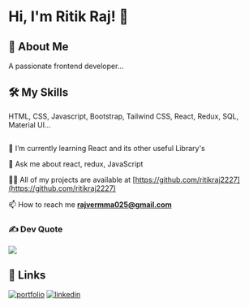 #
# Hi, I'm Ritik Raj! 👋


## 🚀 About Me
A passionate frontend developer...


## 🛠 My Skills
HTML, CSS, Javascript, Bootstrap, Tailwind CSS,     React, Redux, SQL, Material UI...


##
🧠 I’m currently learning React and its other useful Library's

💬 Ask me about react, redux, JavaScript

👨‍💻 All of my projects are available at [https://github.com/ritikraj2227](https://github.com/ritikraj2227)

 📫 How to reach me **rajvermma025@gmail.com**



### ✍️  Dev Quote
![](https://quotes-github-readme.vercel.app/api?type=horizontal&theme=radical)



## 🔗 Links
[![portfolio](https://img.shields.io/badge/my_portfolio-000?style=for-the-badge&logo=ko-fi&logoColor=white)](https://ritikraj2227.github.io/Portfolio/)
[![linkedin](https://img.shields.io/badge/linkedin-0A66C2?style=for-the-badge&logo=linkedin&logoColor=white)](https://www.linkedin.com/in/ritikraj2227/)


